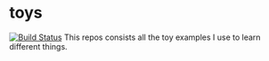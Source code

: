 # toys
[![Build Status](https://travis-ci.com/shhra/toys.svg?branch=master)](https://travis-ci.com/shhra/toys)
This repos consists all the toy examples I use to learn different things.
